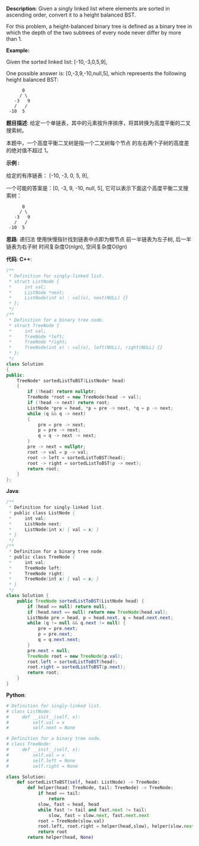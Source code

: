 __Description__:
Given a singly linked list where elements are sorted in ascending order, convert it to a height balanced BST.

For this problem, a height-balanced binary tree is defined as a binary tree in which the depth of the two subtrees of every node never differ by more than 1.

__Example:__

Given the sorted linked list: [-10,-3,0,5,9],

One possible answer is: [0,-3,9,-10,null,5], which represents the following height balanced BST:
```
      0
     / \
   -3   9
   /   /
 -10  5
```

__题目描述__:
给定一个单链表，其中的元素按升序排序，将其转换为高度平衡的二叉搜索树。

本题中，一个高度平衡二叉树是指一个二叉树每个节点 的左右两个子树的高度差的绝对值不超过 1。

__示例 :__

给定的有序链表： [-10, -3, 0, 5, 9],

一个可能的答案是：[0, -3, 9, -10, null, 5], 它可以表示下面这个高度平衡二叉搜索树：
```
      0
     / \
   -3   9
   /   /
 -10  5
```

__思路__:
递归法
使用快慢指针找到链表中点即为根节点
前一半链表为左子树, 后一半链表为右子树
时间复杂度O(nlgn), 空间复杂度O(lgn)

__代码__:
__C++__:
```C++
/**
 * Definition for singly-linked list.
 * struct ListNode {
 *     int val;
 *     ListNode *next;
 *     ListNode(int x) : val(x), next(NULL) {}
 * };
 */
/**
 * Definition for a binary tree node.
 * struct TreeNode {
 *     int val;
 *     TreeNode *left;
 *     TreeNode *right;
 *     TreeNode(int x) : val(x), left(NULL), right(NULL) {}
 * };
 */
class Solution 
{
public:
    TreeNode* sortedListToBST(ListNode* head) 
    {
        if (!head) return nullptr;
        TreeNode *root = new TreeNode(head -> val);
        if (!head -> next) return root;
        ListNode *pre = head, *p = pre -> next, *q = p -> next;
        while (q && q -> next)
        {
            pre = pre -> next;
            p = pre -> next;
            q = q -> next -> next;
        }
        pre -> next = nullptr;
        root -> val = p -> val;
        root -> left = sortedListToBST(head);
        root -> right = sortedListToBST(p -> next);
        return root;
    }
};
```

__Java__:
```Java
/**
 * Definition for singly-linked list.
 * public class ListNode {
 *     int val;
 *     ListNode next;
 *     ListNode(int x) { val = x; }
 * }
 */
/**
 * Definition for a binary tree node.
 * public class TreeNode {
 *     int val;
 *     TreeNode left;
 *     TreeNode right;
 *     TreeNode(int x) { val = x; }
 * }
 */
class Solution {
    public TreeNode sortedListToBST(ListNode head) {
        if (head == null) return null;
        if (head.next == null) return new TreeNode(head.val);
        ListNode pre = head, p = head.next, q = head.next.next;
        while (q != null && q.next != null) {
            pre = pre.next;
            p = pre.next;
            q = q.next.next;
        }
        pre.next = null;
        TreeNode root = new TreeNode(p.val);
        root.left = sortedListToBST(head);
        root.right = sortedListToBST(p.next);
        return root;
    }
}
```

__Python__:
```Python
# Definition for singly-linked list.
# class ListNode:
#     def __init__(self, x):
#         self.val = x
#         self.next = None

# Definition for a binary tree node.
# class TreeNode:
#     def __init__(self, x):
#         self.val = x
#         self.left = None
#         self.right = None

class Solution:
    def sortedListToBST(self, head: ListNode) -> TreeNode:
        def helper(head: TreeNode, tail: TreeNode) -> TreeNode:
            if head == tail:
                return
            slow, fast = head, head
            while fast != tail and fast.next != tail:
                slow, fast = slow.next, fast.next.next
            root = TreeNode(slow.val)
            root.left, root.right = helper(head,slow), helper(slow.next,tail)
            return root
        return helper(head, None)
```